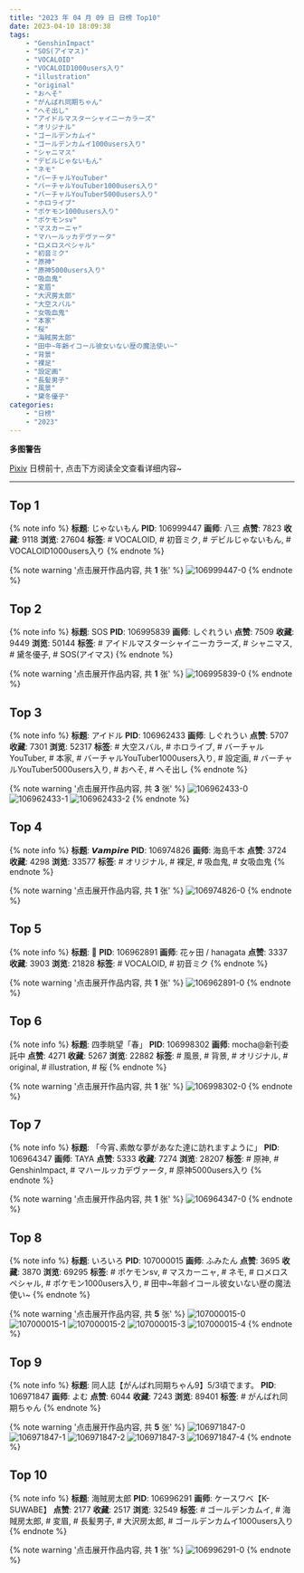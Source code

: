```yaml
---
title: "2023 年 04 月 09 日 日榜 Top10"
date: 2023-04-10 18:09:38
tags:
    - "GenshinImpact"
    - "SOS(アイマス)"
    - "VOCALOID"
    - "VOCALOID1000users入り"
    - "illustration"
    - "original"
    - "おへそ"
    - "がんばれ同期ちゃん"
    - "へそ出し"
    - "アイドルマスターシャイニーカラーズ"
    - "オリジナル"
    - "ゴールデンカムイ"
    - "ゴールデンカムイ1000users入り"
    - "シャニマス"
    - "デビルじゃないもん"
    - "ネモ"
    - "バーチャルYouTuber"
    - "バーチャルYouTuber1000users入り"
    - "バーチャルYouTuber5000users入り"
    - "ホロライブ"
    - "ポケモン1000users入り"
    - "ポケモンsv"
    - "マスカーニャ"
    - "マハールッカデヴァータ"
    - "ロメロスペシャル"
    - "初音ミク"
    - "原神"
    - "原神5000users入り"
    - "吸血鬼"
    - "変眉"
    - "大沢房太郎"
    - "大空スバル"
    - "女吸血鬼"
    - "本家"
    - "桜"
    - "海賊房太郎"
    - "田中~年齢イコール彼女いない歴の魔法使い~"
    - "背景"
    - "裸足"
    - "設定画"
    - "長髪男子"
    - "風景"
    - "黛冬優子"
categories:
    - "日榜"
    - "2023"
---
```


<i class="fa fa-triangle-exclamation"></i>**多图警告**<i class="fa fa-triangle-exclamation"></i>

[Pixiv](https://www.pixiv.net/) 日榜前十, 点击下方阅读全文查看详细内容~

<!-- more -->

---

## Top 1

{% note info %}
**标题**: じゃないもん
**PID**: 106999447 **画师**: 八三
**点赞**: 7823 **收藏**: 9118 **浏览**: 27604
**标签**: # VOCALOID, # 初音ミク, # デビルじゃないもん, # VOCALOID1000users入り
{% endnote %}

{% note warning '点击展开作品内容, 共 **1** 张' %}
![106999447-0](https://i.pixiv.re/img-original/img/2023/04/09/01/40/43/106999447_p0.png)
{% endnote %}

## Top 2

{% note info %}
**标题**: SOS
**PID**: 106995839 **画师**: しぐれうい
**点赞**: 7509 **收藏**: 9449 **浏览**: 50144
**标签**: # アイドルマスターシャイニーカラーズ, # シャニマス, # 黛冬優子, # SOS(アイマス)
{% endnote %}

{% note warning '点击展开作品内容, 共 **1** 张' %}
![106995839-0](https://i.pixiv.re/img-original/img/2023/04/09/00/00/21/106995839_p0.jpg)
{% endnote %}

## Top 3

{% note info %}
**标题**: アイドル
**PID**: 106962433 **画师**: しぐれうい
**点赞**: 5707 **收藏**: 7301 **浏览**: 52317
**标签**: # 大空スバル, # ホロライブ, # バーチャルYouTuber, # 本家, # バーチャルYouTuber1000users入り, # 設定画, # バーチャルYouTuber5000users入り, # おへそ, # へそ出し
{% endnote %}

{% note warning '点击展开作品内容, 共 **3** 张' %}
![106962433-0](https://i.pixiv.re/img-original/img/2023/04/08/00/02/08/106962433_p0.jpg)
![106962433-1](https://i.pixiv.re/img-original/img/2023/04/08/00/02/08/106962433_p1.jpg)
![106962433-2](https://i.pixiv.re/img-original/img/2023/04/08/00/02/08/106962433_p2.jpg)
{% endnote %}

## Top 4

{% note info %}
**标题**: 𝙑𝙖𝙢𝙥𝙞𝙧𝙚
**PID**: 106974826 **画师**: 海島千本
**点赞**: 3724 **收藏**: 4298 **浏览**: 33577
**标签**: # オリジナル, # 裸足, # 吸血鬼, # 女吸血鬼
{% endnote %}

{% note warning '点击展开作品内容, 共 **1** 张' %}
![106974826-0](https://i.pixiv.re/img-original/img/2023/04/08/11/53/19/106974826_p0.jpg)
{% endnote %}

## Top 5

{% note info %}
**标题**: 🌸
**PID**: 106962891 **画师**: 花ヶ田 / hanagata
**点赞**: 3337 **收藏**: 3903 **浏览**: 21828
**标签**: # VOCALOID, # 初音ミク
{% endnote %}

{% note warning '点击展开作品内容, 共 **1** 张' %}
![106962891-0](https://i.pixiv.re/img-original/img/2023/04/08/00/10/42/106962891_p0.png)
{% endnote %}

## Top 6

{% note info %}
**标题**: 四季眺望「春」
**PID**: 106998302 **画师**: mocha@新刊委託中
**点赞**: 4271 **收藏**: 5267 **浏览**: 22882
**标签**: # 風景, # 背景, # オリジナル, # original, # illustration, # 桜
{% endnote %}

{% note warning '点击展开作品内容, 共 **1** 张' %}
![106998302-0](https://i.pixiv.re/img-original/img/2023/04/09/00/58/20/106998302_p0.png)
{% endnote %}

## Top 7

{% note info %}
**标题**: 「今宵､素敵な夢があなた達に訪れますように」
**PID**: 106964347 **画师**: TAYA
**点赞**: 5333 **收藏**: 7274 **浏览**: 28207
**标签**: # 原神, # GenshinImpact, # マハールッカデヴァータ, # 原神5000users入り
{% endnote %}

{% note warning '点击展开作品内容, 共 **1** 张' %}
![106964347-0](https://i.pixiv.re/img-original/img/2023/04/08/00/53/27/106964347_p0.jpg)
{% endnote %}

## Top 8

{% note info %}
**标题**: いろいろ
**PID**: 107000015 **画师**: ふみたん
**点赞**: 3695 **收藏**: 3870 **浏览**: 69295
**标签**: # ポケモンsv, # マスカーニャ, # ネモ, # ロメロスペシャル, # ポケモン1000users入り, # 田中~年齢イコール彼女いない歴の魔法使い~
{% endnote %}

{% note warning '点击展开作品内容, 共 **5** 张' %}
![107000015-0](https://i.pixiv.re/img-original/img/2023/04/09/02/04/23/107000015_p0.jpg)
![107000015-1](https://i.pixiv.re/img-original/img/2023/04/09/02/04/23/107000015_p1.jpg)
![107000015-2](https://i.pixiv.re/img-original/img/2023/04/09/02/04/23/107000015_p2.jpg)
![107000015-3](https://i.pixiv.re/img-original/img/2023/04/09/02/04/23/107000015_p3.jpg)
![107000015-4](https://i.pixiv.re/img-original/img/2023/04/09/02/04/23/107000015_p4.jpg)
{% endnote %}

## Top 9

{% note info %}
**标题**: 同人誌【がんばれ同期ちゃん9】5/3頃でます。
**PID**: 106971847 **画师**: よむ
**点赞**: 6044 **收藏**: 7243 **浏览**: 89401
**标签**: # がんばれ同期ちゃん
{% endnote %}

{% note warning '点击展开作品内容, 共 **5** 张' %}
![106971847-0](https://i.pixiv.re/img-original/img/2023/04/08/09/13/13/106971847_p0.jpg)
![106971847-1](https://i.pixiv.re/img-original/img/2023/04/08/09/13/13/106971847_p1.jpg)
![106971847-2](https://i.pixiv.re/img-original/img/2023/04/08/09/13/13/106971847_p2.jpg)
![106971847-3](https://i.pixiv.re/img-original/img/2023/04/08/09/13/13/106971847_p3.jpg)
![106971847-4](https://i.pixiv.re/img-original/img/2023/04/08/09/13/13/106971847_p4.jpg)
{% endnote %}

## Top 10

{% note info %}
**标题**: 海賊房太郎
**PID**: 106996291 **画师**: ケースワベ【K-SUWABE】
**点赞**: 2177 **收藏**: 2517 **浏览**: 32549
**标签**: # ゴールデンカムイ, # 海賊房太郎, # 変眉, # 長髪男子, # 大沢房太郎, # ゴールデンカムイ1000users入り
{% endnote %}

{% note warning '点击展开作品内容, 共 **1** 张' %}
![106996291-0](https://i.pixiv.re/img-original/img/2023/04/09/00/04/30/106996291_p0.jpg)
{% endnote %}
